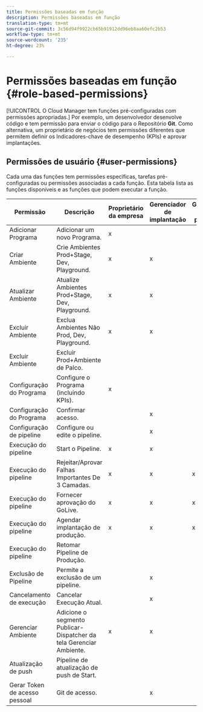 ```yaml
---
title: Permissões baseadas em função
description: Permissões baseadas em função
translation-type: tm+mt
source-git-commit: 3c56d94f9922cb65b91912dd96eb8aa60efc2b53
workflow-type: tm+mt
source-wordcount: '235'
ht-degree: 23%

---
```



# Permissões baseadas em função {#role-based-permissions}

[!UICONTROL O Cloud Manager tem funções pré-configuradas com permissões apropriadas.] Por exemplo, um desenvolvedor desenvolve código e tem permissão para enviar o código para o Repositório **Git**. Como alternativa, um proprietário de negócios tem permissões diferentes que permitem definir os Indicadores-chave de desempenho (KPIs) e aprovar implantações.

## Permissões de usuário {#user-permissions}

Cada uma das funções tem permissões específicas, tarefas pré-configuradas ou permissões associadas a cada função. Esta tabela lista as funções disponíveis e as funções que podem executar a função.

| Permissão | Descrição | Proprietário da empresa | Gerenciador de implantação | Gerenciador de programas | Desenvolvedor |
|--- |--- |--- |--- |--- |--- |
| Adicionar Programa | Adicionar um novo Programa. | x |  |  |  |
| Criar Ambiente | Crie Ambientes Prod+Stage, Dev, Playground. | x | x |  |  |
| Atualizar Ambiente | Atualize Ambientes Prod+Stage, Dev, Playground. | x | x |  |  |
| Excluir Ambiente | Exclua Ambientes Não Prod, Dev, Playground. | x | x |  |  |
| Excluir Ambiente | Excluir Prod+Ambiente de Palco. |  |  |  |  |
| Configuração do Programa | Configure o Programa (incluindo KPIs). | x |  |  |  |
| Configuração do Programa | Confirmar acesso. |  | x |  | x |
| Configuração de pipeline | Configure ou edite o pipeline. |  | x |  |  |
| Execução do pipeline | Start o Pipeline. | x | x |  |  |
| Execução do pipeline | Rejeitar/Aprovar Falhas Importantes De 3 Camadas. | x | x | x |  |
| Execução do pipeline | Fornecer aprovação do GoLive. | x | x | x |  |
| Execução do pipeline | Agendar implantação de produção. | x | x | x |  |
| Execução do pipeline | Retomar Pipeline de Produção. |  |  |  |  |
| Exclusão de Pipeline | Permite a exclusão de um pipeline. |  | x |  |  |
| Cancelamento de execução | Cancelar Execução Atual. |  | x |  |  |
| Gerenciar Ambiente | Adicione o segmento Publicar-Dispatcher da tela Gerenciar Ambiente. | x | x |  |  |  |
| Atualização de push | Pipeline de atualização de push de Start. |  |  |  |  |
| Gerar Token de acesso pessoal | Git de acesso. |  | x |  | x |

